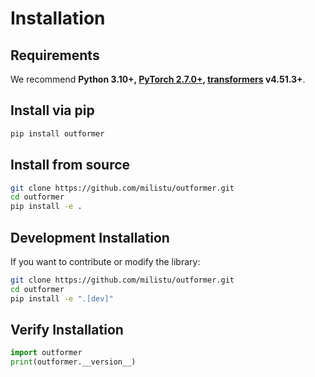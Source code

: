 # Installation

## Requirements

We recommend **Python 3.10+, [PyTorch 2.7.0+](https://pytorch.org/get-started/locally/), [transformers](https://github.com/huggingface/transformers) v4.51.3+**.

## Install via pip

```bash
pip install outformer
```

## Install from source
```bash
git clone https://github.com/milistu/outformer.git
cd outformer
pip install -e .
```

## Development Installation
If you want to contribute or modify the library:
```bash
git clone https://github.com/milistu/outformer.git
cd outformer
pip install -e ".[dev]"
```

## Verify Installation
```Python
import outformer
print(outformer.__version__)
```